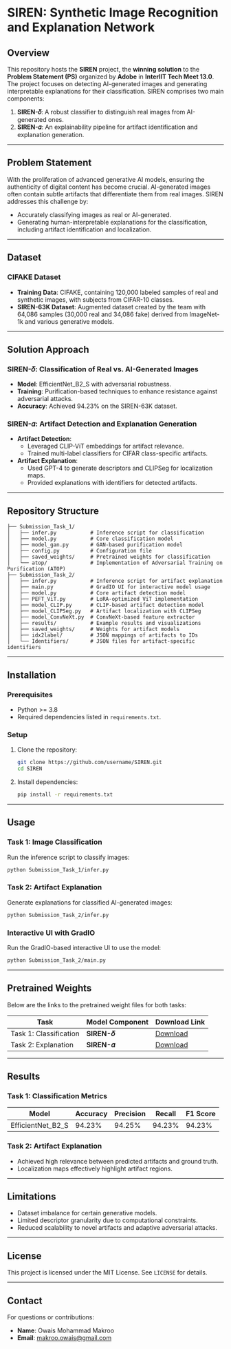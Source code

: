 # SIREN: Synthetic Image Recognition and Explanation Network

## Overview
This repository hosts the **SIREN** project, the **winning solution** to the **Problem Statement (PS)** organized by **Adobe** in **InterIIT Tech Meet 13.0**. The project focuses on detecting AI-generated images and generating interpretable explanations for their classification. SIREN comprises two main components:

1. **SIREN-𝛿**: A robust classifier to distinguish real images from AI-generated ones.
2. **SIREN-𝛼**: An explainability pipeline for artifact identification and explanation generation.

---

## Problem Statement
With the proliferation of advanced generative AI models, ensuring the authenticity of digital content has become crucial. AI-generated images often contain subtle artifacts that differentiate them from real images. SIREN addresses this challenge by:

- Accurately classifying images as real or AI-generated.
- Generating human-interpretable explanations for the classification, including artifact identification and localization.

---

## Dataset
### CIFAKE Dataset
- **Training Data**: CIFAKE, containing 120,000 labeled samples of real and synthetic images, with subjects from CIFAR-10 classes.
- **SIREN-63K Dataset**: Augmented dataset created by the team with 64,086 samples (30,000 real and 34,086 fake) derived from ImageNet-1k and various generative models.

---

## Solution Approach
### SIREN-𝛿: Classification of Real vs. AI-Generated Images
- **Model**: EfficientNet_B2_S with adversarial robustness.
- **Training**: Purification-based techniques to enhance resistance against adversarial attacks.
- **Accuracy**: Achieved 94.23% on the SIREN-63K dataset.

### SIREN-𝛼: Artifact Detection and Explanation Generation
- **Artifact Detection**:
  - Leveraged CLIP-ViT embeddings for artifact relevance.
  - Trained multi-label classifiers for CIFAR class-specific artifacts.
- **Artifact Explanation**:
  - Used GPT-4 to generate descriptors and CLIPSeg for localization maps.
  - Provided explanations with identifiers for detected artifacts.

---

## Repository Structure
```plaintext
├── Submission_Task_1/
│   ├── infer.py           # Inference script for classification
│   ├── model.py           # Core classification model
│   ├── model_gan.py       # GAN-based purification model
│   ├── config.py          # Configuration file
│   ├── saved_weights/     # Pretrained weights for classification
│   └── atop/              # Implementation of Adversarial Training on Purification (ATOP)
├── Submission_Task_2/
│   ├── infer.py           # Inference script for artifact explanation
│   ├── main.py            # GradIO UI for interactive model usage
│   ├── model.py           # Core artifact detection model
│   ├── PEFT_ViT.py        # LoRA-optimized ViT implementation
│   ├── model_CLIP.py      # CLIP-based artifact detection model
│   ├── model_CLIPSeg.py   # Artifact localization with CLIPSeg
│   ├── model_ConvNeXt.py  # ConvNeXt-based feature extractor
│   ├── results/           # Example results and visualizations
│   ├── saved_weights/     # Weights for artifact models
│   ├── idx2label/         # JSON mappings of artifacts to IDs
│   └── Identifiers/       # JSON files for artifact-specific identifiers
```

---

## Installation
### Prerequisites
- Python >= 3.8
- Required dependencies listed in `requirements.txt`.

### Setup
1. Clone the repository:
   ```bash
   git clone https://github.com/username/SIREN.git
   cd SIREN
   ```
2. Install dependencies:
   ```bash
   pip install -r requirements.txt
   ```

---

## Usage
### Task 1: Image Classification
Run the inference script to classify images:
```bash
python Submission_Task_1/infer.py
```

### Task 2: Artifact Explanation
Generate explanations for classified AI-generated images:
```bash
python Submission_Task_2/infer.py
```

### Interactive UI with GradIO
Run the GradIO-based interactive UI to use the model:
```bash
python Submission_Task_2/main.py
```

---

## Pretrained Weights
Below are the links to the pretrained weight files for both tasks:

| Task                 | Model Component                  | Download Link                  |
|----------------------|----------------------------------|---------------------------------|
| Task 1: Classification | **SIREN-𝛿**               | [Download](#)                  |
| Task 2: Explanation   | **SIREN-𝛼**                   | [Download](#)                  |

---

## Results
### Task 1: Classification Metrics
| Model             | Accuracy | Precision | Recall | F1 Score |
|-------------------|----------|-----------|--------|----------|
| EfficientNet_B2_S | 94.23%   | 94.25%    | 94.23% | 94.23%   |

### Task 2: Artifact Explanation
- Achieved high relevance between predicted artifacts and ground truth.
- Localization maps effectively highlight artifact regions.

---

## Limitations
- Dataset imbalance for certain generative models.
- Limited descriptor granularity due to computational constraints.
- Reduced scalability to novel artifacts and adaptive adversarial attacks.

---

## License
This project is licensed under the MIT License. See `LICENSE` for details.

---

## Contact
For questions or contributions:
- **Name**: Owais Mohammad Makroo
- **Email**: makroo.owais@gmail.com
